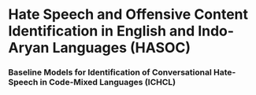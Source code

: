 # Hate Speech and Offensive Content Identification in English and Indo-Aryan Languages (HASOC)
### Baseline Models for Identification of Conversational Hate-Speech in Code-Mixed Languages (ICHCL)